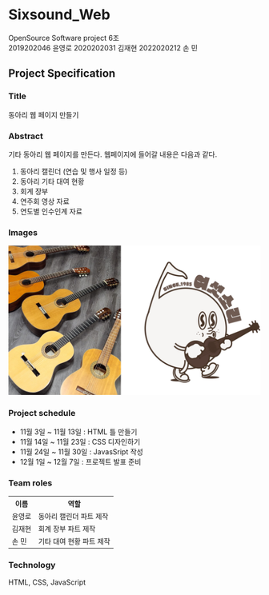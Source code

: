 # Sixsound_Web

OpenSource Software project 6조 </br>
2019202046 윤영로
2020202031 김재현
2022020212 손 민 </br>

## Project Specification

### Title

동아리 웹 페이지 만들기 </br>

### Abstract

기타 동아리 웹 페이지를 만든다. 웹페이지에 들어갈 내용은 다음과 같다.

1. 동아리 캘린더 (연습 및 행사 일정 등)
2. 동아리 기타 대여 현황
3. 회계 장부
4. 연주회 영상 자료
5. 연도별 인수인계 자료

### Images

![Sixsound Image](./images/sixsound.jpg)

### Project schedule

- 11월 3일 ~ 11월 13일 : HTML 틀 만들기
- 11월 14일 ~ 11월 23일 : CSS 디자인하기
- 11월 24일 ~ 11월 30일 : JavasSript 작성
- 12월 1일 ~ 12월 7일 : 프로젝트 발표 준비

### Team roles

<table>
<tr>
    <th>이름</th>
    <th>역할</th>
</tr>
<tr>
    <td>윤영로</td>
    <td>동아리 캘린더 파트 제작</td>
</tr>
<tr>
    <td>김재현</td>
    <td>회계 장부 파트 제작</td>
</tr>
<tr>
    <td>손 민</td>
    <td>기타 대여 현황 파트 제작</td>
</tr>
</table>

### Technology

HTML, CSS, JavaScript
